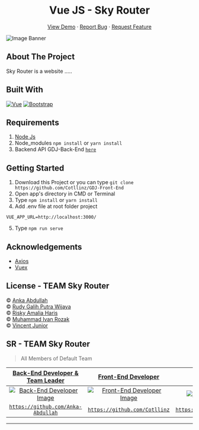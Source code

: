 <h1 align='center'>Vue JS - Sky Router</h1>
  <p align="center">
    <a href="https://skyrouter.netlify.app/">View Demo</a>
    ·
    <a href="https://github.com/Cotllinz/SkyRouter_Fe/issues">Report Bug</a>
    ·
    <a href="https://github.com/Cotllinz/SkyRouter_Fe/pulls">Request Feature</a>
  </p>

![Image Banner]()

## About The Project

Sky Router is a website .....

## Built With

[![Vue](https://img.shields.io/badge/Vue-v2.6.11-green)](https://github.com/vuejs/vue)
[![Bootstrap](https://img.shields.io/badge/Bootstrap-v4.5.x-blue)](https://github.com/bootstrap-vue/bootstrap-vue)

## Requirements

1. <a href="https://nodejs.org/en/download/">Node Js</a>
2. Node_modules `npm install` or `yarn install`
3. Backend API GDJ-Back-End [`here`](https://github.com/vincentJunior1/TimTamBe)

## Getting Started

1. Download this Project or you can type `git clone https://github.com/Cotllinz/GDJ-Front-End`
2. Open app's directory in CMD or Terminal
3. Type `npm install` or `yarn install`
4. Add .env file at root folder project

```
VUE_APP_URL=http://localhost:3000/
```

5. Type `npm run serve`

## Acknowledgements

- [Axios](https://www.npmjs.com/package/axios)
- [Vuex](https://vuex.vuejs.org/)

## License - TEAM Sky Router

© [Anka Abdullah](https://github.com/Anka-Abdullah)<br>
© [Rudy Galih Putra Wijaya](https://github.com/Cotllinz)<br>
© [Risky Amalia Haris](https://github.com/riskyamaliaharis)<br>
© [Muhammad Ivan Rozak](https://github.com/ivanrozak)<br>
© [Vincent Junior](https://github.com/vincentJunior1)

## SR - TEAM Sky Router

> All Members of Default Team

|                                                <a href="#" target="_blank">**Back-End Developer & Team Leader**</a>                                                |                                                          <a href="#" target="_blank">**Front-End Developer**</a>                                                           |                                                         <a href="#" target="_blank">**Front-End Developer**</a>                                                         |                                                         <a href="#" target="_blank">**Front-End Developer**</a>                                                         |                                                       <a href="#" target="_blank">**Back-End Developer**</a>                                                        |                                                      
| :------------------------------------------------------------------------------------------------------------------------------------------------------------------------: | :---------------------------------------------------------------------------------------------------------------------------------------------------------------------: | :--------------------------------------------------------------------------------------------------------------------------------------------------------------------: | :-----------------------------------------------------------------------------------------------------------------------------------------------------------------: | :---------------------------------------------------------------------------------------------------------------------------------------------------------------: |
| [![Back-End Developer Image](https://avatars.githubusercontent.com/u/72588308?s=460&v=4)](https://github.com/Anka-Abdullah) | [![Front-End Developer Image](https://avatars0.githubusercontent.com/u/63383858?s=400&u=9aee5c57b712b3e5e4828e6aee4fef6aa0861fc7&v=4)](https://github.com/Cotllinz) | [![Front-End Developer Image](https://avatars.githubusercontent.com/u/55311162?s=460&v=4)](https://github.com/riskyamaliaharis) | [![Front-End Developer Image](https://avatars.githubusercontent.com/u/63574043?s=460&u=0809179648d74fd6463705f533a2c7ea1faa916b&v=4)](https://github.com/ivanrozak) | [![Back-End Developer Image](https://avatars.githubusercontent.com/u/73387106?s=460&v=4)](https://github.com/vincentJunior1) |
|                                       <a href="https://github.com/Anka-Abdullah" target="_blank">`https://github.com/Anka-Abdullah`</a>                                        |                                   <a href="https://github.com/Cotllinz" target="_blank">`https://github.com/Cotllinz`</a>                                    |                                     <a href="https://github.com/riskyamaliaharis" target="_blank">`https://github.com/riskyamaliaharis`</a>                                     |                                    <a href="https://github.com/ivanrozak" target="_blank">`https://github.com/ivanrozak`</a>                                     |                                      <a href="https://github.com/vincentJunior1" target="_blank">`https://github.com/vincentJunior1`</a> 
---
